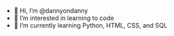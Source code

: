 - 👋 Hi, I’m @dannyondanny
- 👀 I’m interested in learning to code
- 🌱 I’m currently learning Python, HTML, CSS, and SQL

<!---
dannyondanny/dannyondanny is a ✨ special ✨ repository because its `README.md` (this file) appears on your GitHub profile.
You can click the Preview link to take a look at your changes.
--->
